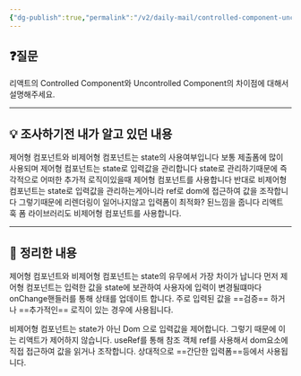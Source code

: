 ```yaml
---
{"dg-publish":true,"permalink":"/v2/daily-mail/controlled-component-uncontrolled-component/","tags":["매일메일","React"]}
---
```


## ❓질문

리액트의 Controlled Component와 Uncontrolled Component의 차이점에 대해서 설명해주세요.

---
## 💡 조사하기전 내가 알고 있던 내용

제어형 컴포넌트와 비제어형 컴포넌트는 state의 사용여부입니다 보통 제출폼에 많이 사용되며 제어형 컴포넌트는 state로 입력값을 관리합니다 state로 관리하기때문에 즉각적으로 어떠한 추가적 로직이있을때 제어형 컴포넌트를 사용합니다 반대로 비제어형 컴포넌트는 state로 입력값을 관리하는게아니라 ref로 dom에 접근하여 값을 조작합니다 그렇기때문에 리렌더링이 일어나지않고 입력폼이 최적화? 된느낌을 줍니다 리액트 훅 폼 라이브러리도 비제어형 컴포넌트를 사용합니다.

---
## 🏫 정리한 내용

제어형 컴포넌트와 비제어형 컴포넌트는 state의 유무에서 가장 차이가 납니다
먼저 제어형 컴포넌트는 입력한 값을 state에 보관하여 사용자에 입력이 변경될떄마다 onChange핸들러를 통해 상태를 업데이트 합니다. 주로 입력된 값을 ==검증== 하거나 ==추가적인== 로직이 있는 경우에 사용됩니다.

비제어형 컴포넌트는 state가 아닌 Dom 으로 입력값을 제어합니다. 그렇기 때문에 이는 리액트가 제어하지 않습니다. useRef를 통해 참조 객체 ref를 사용해서 dom요소에 직접 접근하여 값을 읽거나 조작합니다. 상대적으로 ==간단한 입력폼==등에서 사용됩니다.


